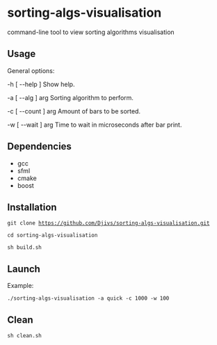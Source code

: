 
# sorting-algs-visualisation
command-line tool to view sorting algorithms visualisation

## Usage
General options:  

  -h [ --help ]         Show help. 

  -a [ --alg ] arg      Sorting algorithm to perform. 

  -c [ --count ] arg    Amount of bars to be sorted. 

  -w [ --wait ] arg     Time to wait in microseconds after bar print. 

## Dependencies
- gcc
- sfml
- cmake
- boost

## Installation

<code>git clone https://github.com/Djivs/sorting-algs-visualisation.git  
cd sorting-algs-visualisation  
sh build.sh</code>  

## Launch

Example:

<code>./sorting-algs-visualisation -a quick -c 1000 -w 100 </code>

## Clean
<code>sh clean.sh </code>
